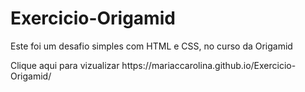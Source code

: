 # Exercicio-Origamid
Este foi um desafio simples com HTML e CSS, no curso da Origamid
<p>Clique aqui para vizualizar <a> https://mariaccarolina.github.io/Exercicio-Origamid/ </a> </p>
